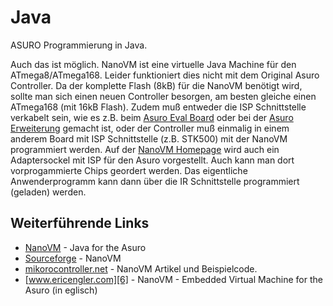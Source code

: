 # Java

ASURO Programmierung in Java. 

Auch das ist möglich. NanoVM ist eine virtuelle Java Machine für den ATmega8/ATmega168. Leider funktioniert dies nicht mit dem Original Asuro Controller. Da der komplette Flash (8kB) für die NanoVM benötigt wird, sollte man sich einen neuen Controller besorgen, am besten gleiche einen ATmega168 (mit 16kB Flash). Zudem muß entweder die ISP Schnittstelle verkabelt sein, wie es z.B. beim [Asuro Eval Board][1] oder bei der [Asuro Erweiterung][2] gemacht ist, oder der Controller muß einmalig in einem anderem Board mit ISP Schnittstelle (z.B. STK500) mit der NanoVM programmiert werden. Auf der [NanoVM Homepage][3] wird auch ein Adaptersockel mit ISP für den Asuro vorgestellt. Auch kann man dort vorprogammierte Chips geordert werden. Das eigentliche Anwenderprogramm kann dann über die IR Schnittstelle programmiert (geladen) werden. 



## Weiterführende Links

*   [NanoVM][3] - Java for the Asuro 
*   [Sourceforge][4] - NanoVM 
*   [mikorocontroller.net][5] - NanoVM Artikel und Beispielcode. 
*   [www.ericengler.com][6] - NanoVM - Embedded Virtual Machine for the Asuro (in eglisch)

 [1]: http://www.asurowiki.de/pmwiki/pmwiki.php/Main/AsuroEvalBoard
 [2]: http://www.asurowiki.de/pmwiki/pmwiki.php/Main/AsuroErweiterung
 [3]: http://www.harbaum.org/till/nanovm/index.html
 [4]: http://sourceforge.net/projects/nanovm/
 [5]: http://www.mikrocontroller.net/articles/NanoVM
 [6]: http://www.ericengler.com/NanoVM.aspx